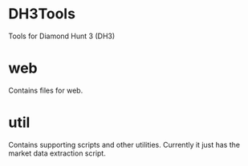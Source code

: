 # DH3Tools
Tools for Diamond Hunt 3 (DH3)

# web
Contains files for web.

# util
Contains supporting scripts and other utilities. Currently it just has the market data extraction script.
